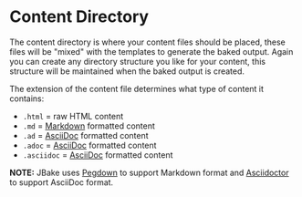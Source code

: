# Content Directory
The content directory is where your content files should be placed, these files will be "mixed" with the templates to generate the baked output. Again
you can create any directory structure you like for your content, this structure will be maintained when the baked output is created.

The extension of the content file determines what type of content it contains:

* `.html` = raw HTML content
* `.md` = [Markdown](http://daringfireball.net/projects/markdown/syntax) formatted content
* `.ad` = [AsciiDoc](http://www.methods.co.nz/asciidoc/) formatted content
* `.adoc` = [AsciiDoc](http://www.methods.co.nz/asciidoc/) formatted content
* `.asciidoc` = [AsciiDoc](http://www.methods.co.nz/asciidoc/) formatted content

**NOTE:** JBake uses [Pegdown](http://pegdown.org) to support Markdown format and [Asciidoctor](http://asciidoctor.org/) to support AsciiDoc format.

